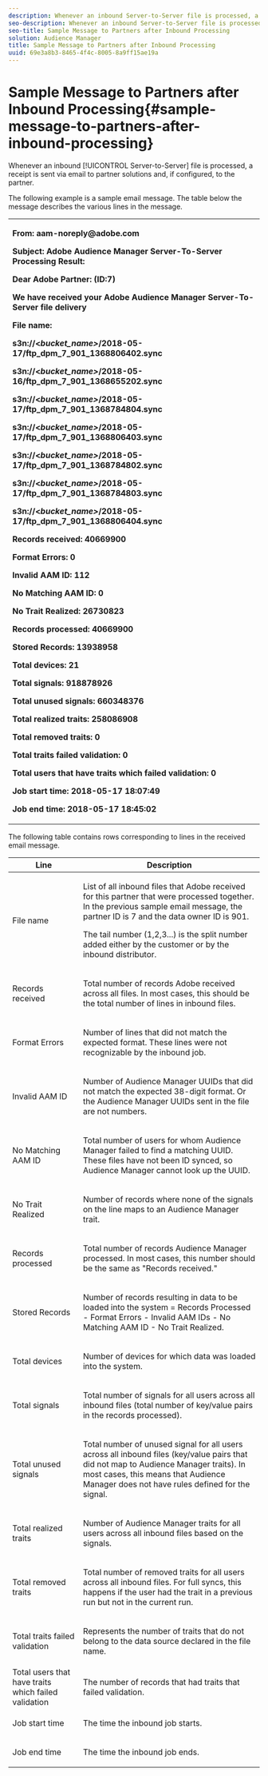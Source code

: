 ```yaml
---
description: Whenever an inbound Server-to-Server file is processed, a receipt is sent via email to partner solutions and, if configured, to the partner.
seo-description: Whenever an inbound Server-to-Server file is processed, a receipt is sent via email to partner solutions and, if configured, to the partner.
seo-title: Sample Message to Partners after Inbound Processing
solution: Audience Manager
title: Sample Message to Partners after Inbound Processing
uuid: 69e3a8b3-8465-4f4c-8005-8a9ff15ae19a
---
```


# Sample Message to Partners after Inbound Processing{#sample-message-to-partners-after-inbound-processing}

Whenever an inbound [!UICONTROL Server-to-Server] file is processed, a receipt is sent via email to partner solutions and, if configured, to the partner.

<!-- 

r_inbound_message.xml

 -->

The following example is a sample email message. The table below the message describes the various lines in the message.

<table id="table_F579C2278A044213BFCEF97F3BEC2C0C"> 
 <tbody> 
  <tr> 
   <td colname="col1"> <p> <b>From: aam-noreply@adobe.com </b> </p> <p> <b>Subject: Adobe Audience Manager Server-To-Server Processing Result:</b> </p> <p> <b>Dear Adobe Partner: (ID:7)</b> <b></b> </p> <p> <b>We have received your Adobe Audience Manager Server-To-Server file delivery</b> </p> <p> <b>File name:</b> <i></i> </p> <p> <b> s3n://&lt;<i>bucket_name&gt;</i>/2018-05-17/ftp_dpm_7_901_1368806402.sync</b> </p> <p> <b> s3n://&lt;<i>bucket_name&gt;</i>/2018-05-16/ftp_dpm_7_901_1368655202.sync </b> </p> <p> <b>s3n://&lt;<i>bucket_name&gt;</i>/2018-05-17/ftp_dpm_7_901_1368784804.sync </b> </p> <p> <b>s3n://&lt;<i>bucket_name&gt;</i>/2018-05-17/ftp_dpm_7_901_1368806403.sync </b> </p> <p> <b>s3n://&lt;<i>bucket_name&gt;</i>/2018-05-17/ftp_dpm_7_901_1368784802.sync </b> </p> <p> <b>s3n://&lt;<i>bucket_name&gt;</i>/2018-05-17/ftp_dpm_7_901_1368784803.sync </b> </p> <p> <b>s3n://&lt;<i>bucket_name&gt;</i>/2018-05-17/ftp_dpm_7_901_1368806404.sync</b> </p> <p> <b>Records received: 40669900</b> </p> <p><b>Format Errors: 0</b> </p> <p> <b>Invalid AAM ID: 112 </b> </p> <p> <b>No Matching AAM ID: 0 </b> </p> <p> <b>No Trait Realized: 26730823 </b> </p> <p> <b>Records processed: 40669900 </b> </p> <p> <b>Stored Records: 13938958 </b> </p> <p> <b>Total devices: 21 </b> </p> <p> <b>Total signals: 918878926 </b> </p> <p> <b>Total unused signals: 660348376 </b> </p> <p> <b>Total realized traits: 258086908 </b> </p> <p> <b>Total removed traits: 0 </b> </p> <p> <b>Total traits failed validation: 0 </b> </p> <p> <b>Total users that have traits which failed validation: 0 </b> </p> <p> <b>Job start time: 2018-05-17 18:07:49 </b> </p> <p> <b>Job end time: 2018-05-17 18:45:02</b> </p> </td> 
  </tr> 
 </tbody> 
</table>

The following table contains rows corresponding to lines in the received email message. 

<table id="table_93076D46AC50411395E72B9B987E99BE"> 
 <thead> 
  <tr> 
   <th colname="col1" class="entry"> Line </th> 
   <th colname="col2" class="entry"> Description </th> 
  </tr> 
 </thead>
 <tbody> 
  <tr> 
   <td colname="col1"> File name </td> 
   <td colname="col2"> <p>List of all inbound files that Adobe received for this partner that were processed together. In the previous sample email message, the partner ID is 7 and the data owner ID is 901. </p> <p>The tail number (1,2,3...) is the split number added either by the customer or by the inbound distributor. </p> </td> 
  </tr> 
  <tr> 
   <td colname="col1"> Records received </td> 
   <td colname="col2"> <p>Total number of records Adobe received across all files. In most cases, this should be the total number of lines in inbound files. </p> </td> 
  </tr> 
  <tr> 
   <td colname="col1"> Format Errors </td> 
   <td colname="col2"> <p>Number of lines that did not match the expected format. These lines were not recognizable by the inbound job. </p> </td> 
  </tr> 
  <tr> 
   <td colname="col1"> Invalid AAM ID </td> 
   <td colname="col2"> <p>Number of Audience Manager UUIDs that did not match the expected 38-digit format. Or the Audience Manager UUIDs sent in the file are not numbers. </p> </td> 
  </tr> 
  <tr> 
   <td colname="col1"> No Matching AAM ID </td> 
   <td colname="col2"> <p>Total number of users for whom Audience Manager failed to find a matching UUID. These files have not been ID synced, so Audience Manager cannot look up the UUID. </p> </td> 
  </tr> 
  <tr> 
   <td colname="col1"> No Trait Realized </td> 
   <td colname="col2"> <p>Number of records where none of the signals on the line maps to an Audience Manager trait. </p> </td> 
  </tr> 
  <tr> 
   <td colname="col1"> Records processed </td> 
   <td colname="col2"> <p>Total number of records Audience Manager processed. In most cases, this number should be the same as "Records received." </p> </td> 
  </tr> 
  <tr> 
   <td colname="col1"> Stored Records </td> 
   <td colname="col2"> <p>Number of records resulting in data to be loaded into the system = Records Processed - Format Errors - Invalid AAM IDs - No Matching AAM ID - No Trait Realized. </p> </td> 
  </tr> 
  <tr> 
   <td colname="col1"> Total devices </td> 
   <td colname="col2"> <p>Number of devices for which data was loaded into the system. </p> </td> 
  </tr> 
  <tr> 
   <td colname="col1"> Total signals </td> 
   <td colname="col2"> <p> Total number of signals for all users across all inbound files (total number of key/value pairs in the records processed). </p> </td> 
  </tr> 
  <tr> 
   <td colname="col1"> Total unused signals </td> 
   <td colname="col2"> <p>Total number of unused signal for all users across all inbound files (key/value pairs that did not map to Audience Manager traits). In most cases, this means that Audience Manager does not have rules defined for the signal. </p> </td> 
  </tr> 
  <tr> 
   <td colname="col1"> Total realized traits </td> 
   <td colname="col2"> <p>Number of Audience Manager traits for all users across all inbound files based on the signals. </p> </td> 
  </tr> 
  <tr> 
   <td colname="col1"> Total removed traits </td> 
   <td colname="col2"> <p> Total number of removed traits for all users across all inbound files. For full syncs, this happens if the user had the trait in a previous run but not in the current run. </p> </td> 
  </tr> 
  <tr> 
   <td colname="col1"> Total traits failed validation </td> 
   <td colname="col2"> <p>Represents the number of traits that do not belong to the data source declared in the file name. </p> </td> 
  </tr> 
  <tr> 
   <td colname="col1"> Total users that have traits which failed validation </td> 
   <td colname="col2"> <p>The number of records that had traits that failed validation. </p> </td> 
  </tr> 
  <tr> 
   <td colname="col1"> Job start time </td> 
   <td colname="col2"> <p>The time the inbound job starts. </p> </td> 
  </tr> 
  <tr> 
   <td colname="col1"> Job end time </td> 
   <td colname="col2"> <p>The time the inbound job ends. </p> </td> 
  </tr> 
 </tbody> 
</table>

